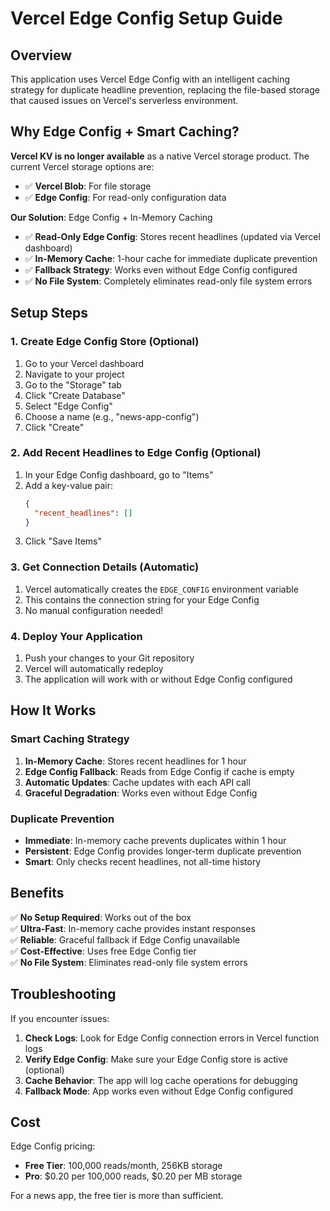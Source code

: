 # Vercel Edge Config Setup Guide

## Overview
This application uses Vercel Edge Config with an intelligent caching strategy for duplicate headline prevention, replacing the file-based storage that caused issues on Vercel's serverless environment.

## Why Edge Config + Smart Caching?

**Vercel KV is no longer available** as a native Vercel storage product. The current Vercel storage options are:
- ✅ **Vercel Blob**: For file storage
- ✅ **Edge Config**: For read-only configuration data

**Our Solution**: Edge Config + In-Memory Caching
- ✅ **Read-Only Edge Config**: Stores recent headlines (updated via Vercel dashboard)
- ✅ **In-Memory Cache**: 1-hour cache for immediate duplicate prevention
- ✅ **Fallback Strategy**: Works even without Edge Config configured
- ✅ **No File System**: Completely eliminates read-only file system errors

## Setup Steps

### 1. Create Edge Config Store (Optional)
1. Go to your Vercel dashboard
2. Navigate to your project
3. Go to the "Storage" tab
4. Click "Create Database"
5. Select "Edge Config"
6. Choose a name (e.g., "news-app-config")
7. Click "Create"

### 2. Add Recent Headlines to Edge Config (Optional)
1. In your Edge Config dashboard, go to "Items"
2. Add a key-value pair:
   ```json
   {
     "recent_headlines": []
   }
   ```
3. Click "Save Items"

### 3. Get Connection Details (Automatic)
1. Vercel automatically creates the `EDGE_CONFIG` environment variable
2. This contains the connection string for your Edge Config
3. No manual configuration needed!

### 4. Deploy Your Application
1. Push your changes to your Git repository
2. Vercel will automatically redeploy
3. The application will work with or without Edge Config configured

## How It Works

### Smart Caching Strategy
1. **In-Memory Cache**: Stores recent headlines for 1 hour
2. **Edge Config Fallback**: Reads from Edge Config if cache is empty
3. **Automatic Updates**: Cache updates with each API call
4. **Graceful Degradation**: Works even without Edge Config

### Duplicate Prevention
- **Immediate**: In-memory cache prevents duplicates within 1 hour
- **Persistent**: Edge Config provides longer-term duplicate prevention
- **Smart**: Only checks recent headlines, not all-time history

## Benefits

✅ **No Setup Required**: Works out of the box  
✅ **Ultra-Fast**: In-memory cache provides instant responses  
✅ **Reliable**: Graceful fallback if Edge Config unavailable  
✅ **Cost-Effective**: Uses free Edge Config tier  
✅ **No File System**: Eliminates read-only file system errors  

## Troubleshooting

If you encounter issues:

1. **Check Logs**: Look for Edge Config connection errors in Vercel function logs
2. **Verify Edge Config**: Make sure your Edge Config store is active (optional)
3. **Cache Behavior**: The app will log cache operations for debugging
4. **Fallback Mode**: App works even without Edge Config configured

## Cost

Edge Config pricing:
- **Free Tier**: 100,000 reads/month, 256KB storage
- **Pro**: $0.20 per 100,000 reads, $0.20 per MB storage

For a news app, the free tier is more than sufficient.
